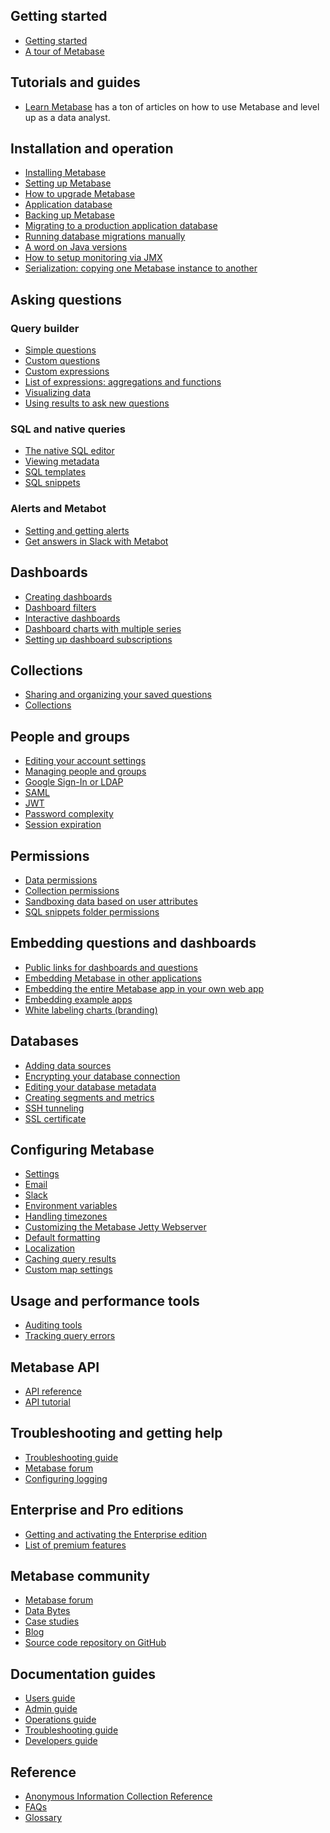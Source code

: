 ## Getting started

- [Getting started][getting-started]
- [A tour of Metabase][tour]

## Tutorials and guides

- [Learn Metabase][learn] has a ton of articles on how to use Metabase and level up as a data analyst.

## Installation and operation

- [Installing Metabase](./operations-guide/installing-metabase.html)
- [Setting up Metabase](setting-up-metabase.html)
- [How to upgrade Metabase](./operations-guide/upgrading-metabase.html)
- [Application database](./operations-guide/configuring-application-database.html)
- [Backing up Metabase](./operations-guide/backing-up-metabase-application-data.html)
- [Migrating to a production application database](./operations-guide/migrating-from-h2.html)
- [Running database migrations manually](./operations-guide/running-migrations-manually.html)
- [A word on Java versions](./operations-guide/java-versions.html)
- [How to setup monitoring via JMX](./operations-guide/jmx-monitoring.html)
- [Serialization: copying one Metabase instance to another](./enterprise-guide/serialization.html)

## Asking questions

### Query builder

- [Simple questions](./users-guide/04-asking-questions.html)
- [Custom questions](./users-guide/custom-questions.html)
- [Custom expressions](./users-guide/expressions.html)
- [List of expressions: aggregations and functions](./users-guide/expressions-list.html)
- [Visualizing data](./users-guide/05-visualizing-results.html)
- [Using results to ask new questions](./users-guide/referencing-saved-questions-in-queries.html)

### SQL and native queries

- [The native SQL editor](./users-guide/writing-sql.html)
- [Viewing metadata](./users-guide/12-data-model-reference.html)
- [SQL templates](./users-guide/13-sql-parameters.html)
- [SQL snippets](./users-guide/sql-snippets.html)

### Alerts and Metabot

- [Setting and getting alerts](./users-guide/15-alerts.html)
- [Get answers in Slack with Metabot](./users-guide/11-metabot.html)

## Dashboards

- [Creating dashboards](./users-guide/07-dashboards.html)
- [Dashboard filters](./users-guide/08-dashboard-filters.html)
- [Interactive dashboards](./users-guide/interactive-dashboards.html)
- [Dashboard charts with multiple series](./users-guide/09-multi-series-charting.html)
- [Setting up dashboard subscriptions](./users-guide/dashboard-subscriptions.html)

## Collections

- [Sharing and organizing your saved questions](./users-guide/06-sharing-answers.html)
- [Collections](./users-guide/collections.html)

## People and groups

- [Editing your account settings](./users-guide/account-settings.html)
- [Managing people and groups](./administration-guide/04-managing-users.html)
- [Google Sign-In or LDAP](./administration-guide/10-single-sign-on.html)
- [SAML](./enterprise-guide/authenticating-with-saml.html)
- [JWT](./enterprise-guide/authenticating-with-jwt.html)
- [Password complexity](./operations-guide/changing-password-complexity.html)
- [Session expiration](./operations-guide/changing-session-expiration.html)

## Permissions

- [Data permissions](./administration-guide/05-setting-permissions.html)
- [Collection permissions](./administration-guide/06-collections.html)
- [Sandboxing data based on user attributes](./enterprise-guide/data-sandboxes.html)
- [SQL snippets folder permissions](./enterprise-guide/sql-snippets.html)

## Embedding questions and dashboards

- [Public links for dashboards and questions](./administration-guide/12-public-links.html)
- [Embedding Metabase in other applications](./administration-guide/13-embedding.html)
- [Embedding the entire Metabase app in your own web app](./enterprise-guide/full-app-embedding.html)
- [Embedding example apps][embedding-ref-apps]
- [White labeling charts (branding)](./enterprise-guide/whitelabeling.html)

## Databases

- [Adding data sources](./administration-guide/01-managing-databases.html)
- [Encrypting your database connection](./operations-guide/encrypting-database-details-at-rest.html)
- [Editing your database metadata](./administration-guide/03-metadata-editing.html)
- [Creating segments and metrics](./administration-guide/07-segments-and-metrics.html)
- [SSH tunneling](./administration-guide/ssh-tunnel-for-database-connections.html)
- [SSL certificate](./administration-guide/secure-database-connections-with-ssl-certificates.html)

## Configuring Metabase

- [Settings](./administration-guide/08-configuration-settings.html)
- [Email](./administration-guide/02-setting-up-email.html)
- [Slack](./administration-guide/09-setting-up-slack.html)
- [Environment variables](./operations-guide/environment-variables.html)
- [Handling timezones](./operations-guide/handling-timezones.html)
- [Customizing the Metabase Jetty Webserver](./operations-guide/customizing-jetty-webserver.html)
- [Default formatting](./administration-guide/19-formatting-settings.html)
- [Localization](./administration-guide/localization.html)
- [Caching query results](./administration-guide/14-caching.html)
- [Custom map settings](./administration-guide/20-custom-maps.html)

## Usage and performance tools

- [Auditing tools](./enterprise-guide/audit.html)
- [Tracking query errors](./enterprise-guide/tools.html)

## Metabase API

- [API reference][api-documentation]
- [API tutorial][api-tutorial]

## Troubleshooting and getting help

- [Troubleshooting guide][troubleshooting] 
- [Metabase forum][forum]
- [Configuring logging](./operations-guide/log-configuration.html)

## Enterprise and Pro editions

- [Getting and activating the Enterprise edition](./enterprise-guide/activating-the-enterprise-edition.html)
- [List of premium features][enterprise]

## Metabase community

- [Metabase forum][forum]
- [Data Bytes][data-bytes]
- [Case studies][case-studies]
- [Blog][blog]
- [Source code repository on GitHub][source-code]

## Documentation guides

- [Users guide](users-guide/start.html)
- [Admin guide](administration-guide/start.html)
- [Operations guide](operations-guide/start.html)
- [Troubleshooting guide][troubleshooting] 
- [Developers guide][developers]

## Reference

- [Anonymous Information Collection Reference][info-collection]
- [FAQs][faq]
- [Glossary][glossary]

[api-documentation]: ./api-documentation.html
[api-tutorial]: /learn/administration/metabase-api.html
[admin-guide]: administration-guide/start.html
[blog]: /blog
[case-studies]: https://www.metabase.com/case_studies/
[embedding-ref-apps]: https://github.com/metabase/embedding-reference-apps
[enterprise]: enterprise-guide/start.html
[enterprise-landing]: /enterprise
[data-bytes]: /community
[developers]: developers-guide/start.html
[drivers]: developers-guide-drivers.html
[faq]: faq/start.html
[forum]: https://discourse.metabase.com/
[getting-started]: /learn/getting-started/getting-started.html
[glossary]: /glossary.html
[info-collection]: information-collection.html
[learn]: /learn
[operations-guide]: operations-guide/start.html
[source-code]: https://github.com/metabase/metabase
[tour]: /learn/getting-started/tour-of-metabase.html
[troubleshooting]: troubleshooting-guide/index.html
[users-guide]: users-guide/start.html

